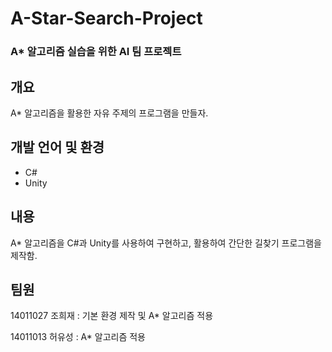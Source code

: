 # A-Star-Search-Project

### A* 알고리즘 실습을 위한 AI 팀 프로젝트

## 개요
A* 알고리즘을 활용한 자유 주제의 프로그램을 만들자.

## 개발 언어 및 환경
* C#
* Unity

## 내용
A* 알고리즘을 C#과 Unity를 사용하여 구현하고, 활용하여 간단한 길찾기 프로그램을 제작함.

## 팀원
14011027 조희재 : 기본 환경 제작 및 A* 알고리즘 적용

14011013 허유성 : A* 알고리즘 적용
